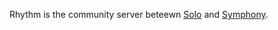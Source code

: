 Rhythm is the community server beteewn [Solo](https://github.com/b3log/solo) and [Symphony](https://github.com/b3log/symphony).

